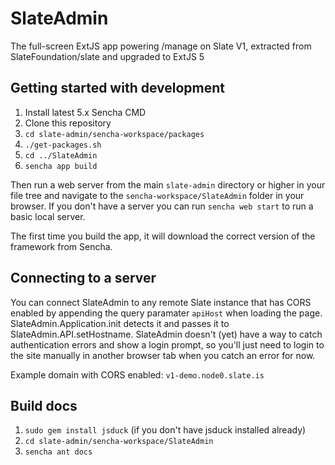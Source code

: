 # SlateAdmin
The full-screen ExtJS app powering /manage on Slate V1, extracted from SlateFoundation/slate and upgraded to ExtJS 5

## Getting started with development
1. Install latest 5.x Sencha CMD
2. Clone this repository
3. `cd slate-admin/sencha-workspace/packages`
4. `./get-packages.sh`
5. `cd ../SlateAdmin`
6. `sencha app build`

Then run a web server from the main `slate-admin` directory or higher in your file tree and navigate to the
`sencha-workspace/SlateAdmin` folder in your browser. If you don't have a server you can run `sencha web start`
to run a basic local server.

The first time you build the app, it will download the correct version of the framework from Sencha.

## Connecting to a server
You can connect SlateAdmin to any remote Slate instance that has CORS enabled by appending the query
paramater `apiHost` when loading the page. SlateAdmin.Application.init detects it and passes it
to SlateAdmin.API.setHostname. SlateAdmin doesn't (yet) have a way to catch authentication errors
and show a login prompt, so you'll just need to login to the site manually in another browser tab
when you catch an error for now.

Example domain with CORS enabled: `v1-demo.node0.slate.is`

## Build docs
1. `sudo gem install jsduck` (if you don't have jsduck installed already)
2. `cd slate-admin/sencha-workspace/SlateAdmin`
3. `sencha ant docs`
